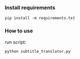 ### Install requirements
```commandline
pip install -m requirements.txt
```

### How to use
run script:
```commandline
python subtitle_translator.py
```